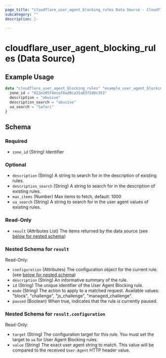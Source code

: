 ```yaml
---
page_title: "cloudflare_user_agent_blocking_rules Data Source - Cloudflare"
subcategory: ""
description: |-
  
---
```


# cloudflare_user_agent_blocking_rules (Data Source)



## Example Usage

```terraform
data "cloudflare_user_agent_blocking_rules" "example_user_agent_blocking_rules" {
  zone_id = "023e105f4ecef8ad9ca31a8372d0c353"
  description = "abusive"
  description_search = "abusive"
  ua_search = "Safari"
}
```

<!-- schema generated by tfplugindocs -->
## Schema

### Required

- `zone_id` (String) Identifier

### Optional

- `description` (String) A string to search for in the description of existing rules.
- `description_search` (String) A string to search for in the description of existing rules.
- `max_items` (Number) Max items to fetch, default: 1000
- `ua_search` (String) A string to search for in the user agent values of existing rules.

### Read-Only

- `result` (Attributes List) The items returned by the data source (see [below for nested schema](#nestedatt--result))

<a id="nestedatt--result"></a>
### Nested Schema for `result`

Read-Only:

- `configuration` (Attributes) The configuration object for the current rule. (see [below for nested schema](#nestedatt--result--configuration))
- `description` (String) An informative summary of the rule.
- `id` (String) The unique identifier of the User Agent Blocking rule.
- `mode` (String) The action to apply to a matched request.
Available values: "block", "challenge", "js_challenge", "managed_challenge".
- `paused` (Boolean) When true, indicates that the rule is currently paused.

<a id="nestedatt--result--configuration"></a>
### Nested Schema for `result.configuration`

Read-Only:

- `target` (String) The configuration target for this rule. You must set the target to `ua` for User Agent Blocking rules.
- `value` (String) The exact user agent string to match. This value will be compared to the received `User-Agent` HTTP header value.


